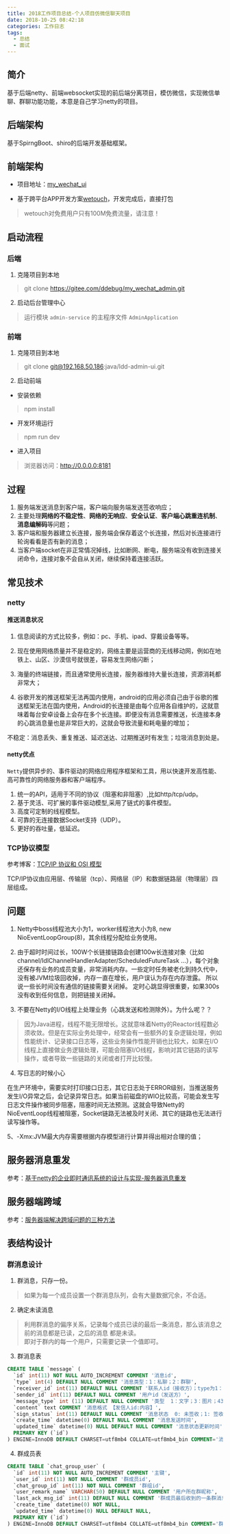 ```yaml
---
title: 2018工作项目总结-个人项目仿微信聊天项目
date: 2018-10-25 08:42:18
categories: 工作日志
tags:
  - 总结
  - 面试
---
```


## 简介  

基于后端netty、前端websocket实现的前后端分离项目，模仿微信，实现微信单聊、群聊功能功能，本意是自己学习netty的项目。  

## 后端架构  

基于SpirngBoot、shiro的后端开发基础框架。

## 前端架构  

* 项目地址：[my_wechat_ui](https://gitee.com/ddebug/my_wechat_ui.git)  

* 基于跨平台APP开发方案[wetouch](http://www.wetouch.net/)，开发完成后，直接打包  
> wetouch对免费用户只有100M免费流量，请注意！  

## 启动流程  

### 后端  

1. 克隆项目到本地  
> git clone https://gitee.com/ddebug/my_wechat_admin.git  

2. 启动后台管理中心  
> 运行模块 ``admin-service`` 的主程序文件 ``AdminApplication``  

### 前端  

1. 克隆项目到本地  
> git clone git@192.168.50.186:java/ldd-admin-ui.git  

2. 启动前端  

* 安装依赖 
> npm install  

* 开发环境运行  
> npm run dev

* 进入项目  
> 浏览器访问：<http://0.0.0.0:8181>  

## 过程    

1. 服务端发送消息到客户端，客户端向服务端发送签收响应；  
2. 主要处理**网络的不稳定性**、**网络的无响应**、**安全认证**、**客户端心跳重连机制**、**消息编解码**等问题；  
3. 客户端和服务器建立长连接，服务端会保存着这个长连接，然后对长连接进行轮询看看是否有新的消息；
4. 当客户端socket在非正常情况掉线，比如断网、断电，服务端没有收到连接关闭命令，连接对象不会自从关闭，继续保持着连接活跃。  

## 常见技术  

### netty  

#### 推送消息状况  

1. 信息阅读的方式比较多，例如：pc、手机、ipad、穿戴设备等等。  

2. 现在使用网络质量并不是稳定的，网络主要是运营商的无线移动网，例如在地铁上、山区、沙漠信号就很差，容易发生网络闪断；

3. 海量的终端链接，而且通常使用长连接，服务器维持大量长连接，资源消耗都非常大；  

4. 谷歌开发的推送框架无法再国内使用，android的应用必须自己由于谷歌的推送框架无法在国内使用，Android的长连接是由每个应用各自维护的，这就意味着每台安卓设备上会存在多个长连接。即便没有消息需要推送，长连接本身的心跳消息量也是非常巨大的，这就会导致流量和耗电量的增加；

不稳定：消息丢失、重复推送、延迟送达、过期推送时有发生；垃圾消息到处是。  

#### netty优点  

``Netty``提供异步的、事件驱动的网络应用程序框架和工具，用以快速开发高性能、高可靠性的网络服务器和客户端程序。  

1. 统一的API，适用于不同的协议（阻塞和非阻塞）,比如http/tcp/udp。  
2. 基于灵活、可扩展的事件驱动模型,采用了链式的事件模型。  
3. 高度可定制的线程模型。  
4. 可靠的无连接数据Socket支持（UDP）。  
5. 更好的吞吐量，低延迟。  

#### 

### TCP协议模型  

参考博客：[TCP/IP 协议和 OSI 模型](http://www.cookqq.com/blog/8a10a5f35382ba2e0153e9e2ffe0304d)  

TCP/IP协议由应用层、传输层（tcp）、网络层（IP）和数据链路层（物理层）四层组成。 


## 问题  

1. Netty中boss线程池大小为1，worker线程池大小为8, new NioEventLoopGroup(8)，其余线程分配给业务使用。  

2. 由于超时时间过长，100W个长链接链路会创建100w长连接对象（比如channel/IdlChannelHandlerAdapter/ScheduledFutureTask ...），每个对象还保存有业务的成员变量，非常消耗内存。一些定时任务被老化到持久代中，没有被JVM垃圾回收掉，内存一直在增长，用户误认为存在内存泄露。 所以说一些长时间没有通信的链接需要关闭掉。 定时心跳显得很重要，如果300s没有收到任何信息，则把链接关闭掉。  

3. 不要在Netty的I/O线程上处理业务（心跳发送和检测除外）。为什么呢？？  
> 因为Java进程，线程不能无限增长。这就意味着Netty的Reactor线程数必须收敛。但是在实际业务处理中，经常会有一些额外的复杂逻辑处理，例如性能统计、记录接口日志等，这些业务操作性能开销也比较大，如果在I/O线程上直接做业务逻辑处理，可能会阻塞I/O线程，影响对其它链路的读写操作，或者导致一些链路的关闭或者打开比较慢。

4. 写日志的时候小心

在生产环境中，需要实时打印接口日志，其它日志处于ERROR级别，当推送服务发生I/O异常之后，会记录异常日志。如果当前磁盘的WIO比较高，可能会发生写日志文件操作被同步阻塞，阻塞时间无法预测。这就会导致Netty的NioEventLoop线程被阻塞，Socket链路无法被及时关闭、其它的链路也无法进行读写操作等。  

5、-Xmx:JVM最大内存需要根据内存模型进行计算并得出相对合理的值；  

## 服务器消息重发  

参考：[基于netty的企业即时通讯系统的设计与实现-服务器消息重发](http://www.cookqq.com/blog/8a10a5f35382ba2e0153c2f707e11e9e)  


## 服务器端跨域  

参考：[服务器端解决跨域问题的三种方法](https://blog.csdn.net/james_wade63/article/details/50772041)

## 表结构设计  

### 群消息设计    
  
1. 群消息，只存一份。  
> 如果为每一个成员设置一个群消息队列，会有大量数据冗余，不合适。  

2. 确定未读消息  
> 利用群消息的偏序关系，记录每个成员已读的最后一条消息，那么该消息之前的消息都是已读，之后的消息
都是未读。  
> 即对于群内的每一个用户，只需要记录一个值即可。  

3. 群消息表
```sql
CREATE TABLE `message` (
  `id` int(11) NOT NULL AUTO_INCREMENT COMMENT '消息id',
  `type` int(4) DEFAULT NULL COMMENT '消息类型：1：私聊；2：群聊',
  `receiver_id` int(11) DEFAULT NULL COMMENT '联系人id（接收方）；type为1：联系人id, type为2：群id',
  `sender_id` int(11) DEFAULT NULL COMMENT '用户id（发送方）',
  `message_type` int (11) DEFAULT NULL COMMENT '类型  1：文字；3：图片；43：音频；47：emoji；48：位置；49：文件',
  `content` text COMMENT '消息格式 【发信人id:内容】',
  `sign_status` int(11) DEFAULT NULL COMMENT '消息状态  0: 未签收；1: 签收',
  `create_time` datetime(0) DEFAULT NULL COMMENT '消息发送时间',
  `updated_time` datetime(0) NULL DEFAULT NULL COMMENT '消息状态更新时间',
  PRIMARY KEY (`id`)
) ENGINE=InnoDB DEFAULT CHARSET=utf8mb4 COLLATE=utf8mb4_bin COMMENT='消息记录表';
```
4. 群成员表  
```sql
CREATE TABLE `chat_group_user` (
  `id` int(11) NOT NULL AUTO_INCREMENT COMMENT '主键',
  `user_id` int(11) NOT NULL COMMENT '群成员id',
  `chat_group_id` int(11) NOT NULL COMMENT '群组id',
  `user_remark_name` VARCHAR(50) DEFAULT NULL COMMENT '用户所在群昵称',
  `last_ack_msg_id` int(11) DEFAULT NULL COMMENT '群成员最后收到的一条群消息ID',
  `create_time` datetime(0) NOT NULL,
  `updated_time` datetime(0) NULL DEFAULT NULL,
  PRIMARY KEY (`id`)
) ENGINE=InnoDB DEFAULT CHARSET=utf8mb4 COLLATE=utf8mb4_bin COMMENT='群组表';
```